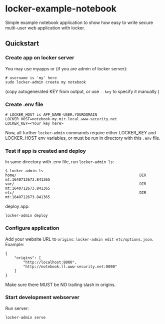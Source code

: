# locker-example-notebook

Simple example notebook application to show how easy to write secure multi-user web application with locker.

## Quickstart

### Create app on locker server 
You may use myapps or (if you are admin of locker server):
~~~
# username is 'my' here
sudo locker-admin create my notebook
~~~

(copy autogenerated KEY from output, or use `--key` to specify it manually )

### Create .env file
~~~
# LOCKER_HOST is APP_NAME-USER.YOURDOMAIN
LOCKER_HOST=notebook-my.mir.local.www-security.net
LOCKER_KEY=<Your key here>
~~~

Now, all further `locker-admin` commands require either LOCKER_KEY and LOCKER_HOST env variables, or must be run in directory with this `.env` file.

### Test if app is created and deploy
In same directory with .env file, run `locker-admin ls`:
~~~
$ locker-admin ls 
home/                                                       DIR mt:1640712673.841365
var/                                                        DIR mt:1640712673.841365
etc/                                                        DIR mt:1640712673.841365
~~~

deploy app:
~~~
locker-admin deploy
~~~

### Configure application
Add your website URL to `origins`: `locker-admin edit etc/options.json`. Example:
~~~
{
    "origins": [
	    "http://localhost:8000",
	    "http://notebook.ll.www-security.net:8000"
    ]
}
~~~
Make sure there MUST be NO trailing slash in origins.


### Start development webserver
Run server:
~~~
locker-admin serve
~~~
